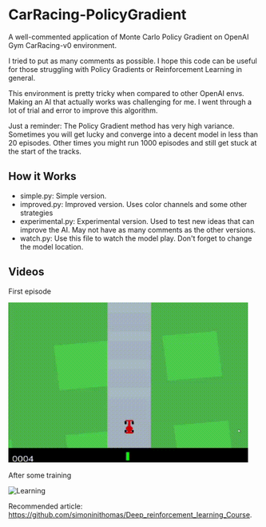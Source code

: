 # CarRacing-PolicyGradient
A well-commented application of Monte Carlo Policy Gradient on OpenAI Gym CarRacing-v0 environment.

I tried to put as many comments as possible. I hope this code can be useful for those struggling with Policy Gradients or Reinforcement Learning in general.

This environment is pretty tricky when compared to other OpenAI envs. Making an AI that actually works was challenging for me. I went through a lot of trial and error to improve this algorithm.

Just a reminder: The Policy Gradient method has very high variance. Sometimes you will get lucky and converge into a decent model in less than 20 episodes. Other times you might run 1000 episodes and still get stuck at the start of the tracks.

## How it Works
  
  - simple.py: Simple version. 
  - improved.py: Improved version. Uses color channels and some other strategies
  - experimental.py: Experimental version. Used to test new ideas that can improve the AI. May not have as many comments as the other versions.
  - watch.py: Use this file to watch the model play. Don't forget to change the model location.
  

## Videos

First episode

![First episode](initial.gif)

After some training

![Learning](learning.gif)


Recommended article: https://github.com/simoninithomas/Deep_reinforcement_learning_Course.
